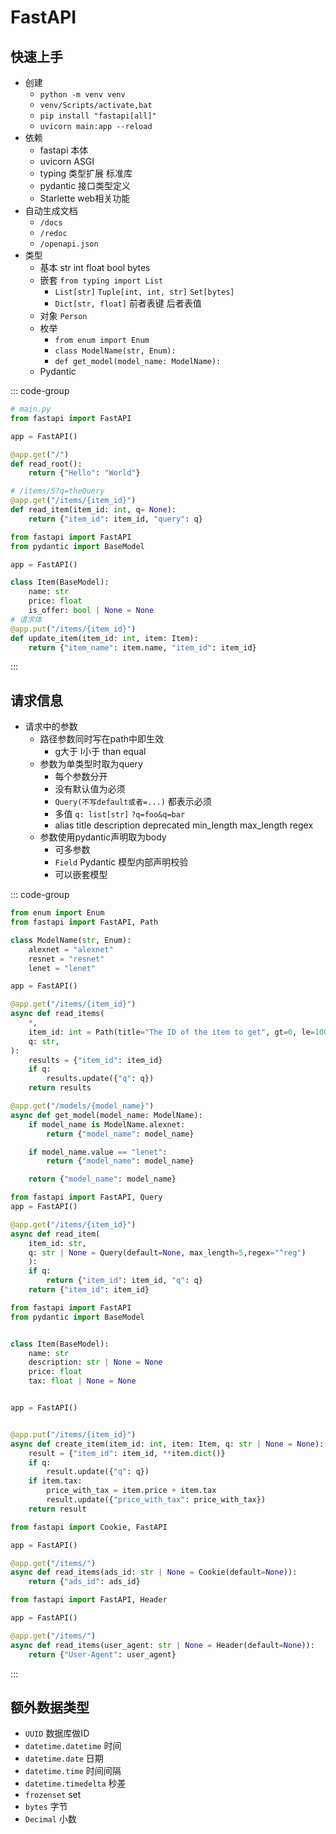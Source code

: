 # FastAPI

## 快速上手

- 创建
  - `python -m venv venv`
  - `venv/Scripts/activate,bat`
  - `pip install "fastapi[all]"`
  - `uvicorn main:app --reload`
- 依赖
  - fastapi 本体
  - uvicorn ASGI
  - typing 类型扩展 标准库
  - pydantic 接口类型定义
  - Starlette web相关功能
- 自动生成文档
  - `/docs`
  - `/redoc`
  - `/openapi.json`
- 类型
  - 基本 str int float bool bytes
  - 嵌套 `from typing import List`
    - `List[str]` `Tuple[int, int, str]` `Set[bytes]`
    - `Dict[str, float]` 前者表键 后者表值
  - 对象 `Person`
  - 枚举
    - `from enum import Enum`
    - `class ModelName(str, Enum):`
    - `def get_model(model_name: ModelName):`
  - Pydantic

::: code-group
```py [get]
# main.py
from fastapi import FastAPI

app = FastAPI()

@app.get("/")
def read_root():
    return {"Hello": "World"}

# /items/5?q=theQuery
@app.get("/items/{item_id}")
def read_item(item_id: int, q= None):
    return {"item_id": item_id, "query": q}
```
```py [post]
from fastapi import FastAPI
from pydantic import BaseModel

app = FastAPI()

class Item(BaseModel):
    name: str
    price: float
    is_offer: bool | None = None
# 请求体
@app.put("/items/{item_id}")
def update_item(item_id: int, item: Item):
    return {"item_name": item.name, "item_id": item_id}
```
:::

## 请求信息

- 请求中的参数
  - 路径参数同时写在path中即生效
    - g大于 l小于 than equal
  - 参数为单类型时取为query
    - 每个参数分开
    - 没有默认值为必须
    - `Query(不写default或者=...)` 都表示必须
    - 多值 `q: list[str]` `?q=foo&q=bar`
    - alias title description deprecated min_length max_length regex
  - 参数使用pydantic声明取为body
    - 可多参数
    - `Field` Pydantic 模型内部声明校验
    - 可以嵌套模型



::: code-group
```py [路径参数]
from enum import Enum
from fastapi import FastAPI, Path

class ModelName(str, Enum):
    alexnet = "alexnet"
    resnet = "resnet"
    lenet = "lenet"

app = FastAPI()

@app.get("/items/{item_id}")
async def read_items(
    *,
    item_id: int = Path(title="The ID of the item to get", gt=0, le=1000),
    q: str,
):
    results = {"item_id": item_id}
    if q:
        results.update({"q": q})
    return results

@app.get("/models/{model_name}")
async def get_model(model_name: ModelName):
    if model_name is ModelName.alexnet:
        return {"model_name": model_name}

    if model_name.value == "lenet":
        return {"model_name": model_name}

    return {"model_name": model_name}
```
```py [查询参数]
from fastapi import FastAPI, Query
app = FastAPI()

@app.get("/items/{item_id}")
async def read_item(
    item_id: str, 
    q: str | None = Query(default=None, max_length=5,regex="^reg")
    ):
    if q:
        return {"item_id": item_id, "q": q}
    return {"item_id": item_id}
```
```py [请求体]
from fastapi import FastAPI
from pydantic import BaseModel


class Item(BaseModel):
    name: str
    description: str | None = None
    price: float
    tax: float | None = None


app = FastAPI()


@app.put("/items/{item_id}")
async def create_item(item_id: int, item: Item, q: str | None = None):
    result = {"item_id": item_id, **item.dict()}
    if q:
        result.update({"q": q})
    if item.tax:
        price_with_tax = item.price + item.tax
        result.update({"price_with_tax": price_with_tax})
    return result
```
```py [Cookie]
from fastapi import Cookie, FastAPI

app = FastAPI()

@app.get("/items/")
async def read_items(ads_id: str | None = Cookie(default=None)):
    return {"ads_id": ads_id}
```
```py [Header]
from fastapi import FastAPI, Header

app = FastAPI()

@app.get("/items/")
async def read_items(user_agent: str | None = Header(default=None)):
    return {"User-Agent": user_agent}
```
:::


## 额外数据类型

- `UUID` 数据库做ID
- `datetime.datetime` 时间
- `datetime.date` 日期
- `datetime.time` 时间间隔
- `datetime.timedelta` 秒差
- `frozenset` set
- `bytes` 字节
- `Decimal` 小数

